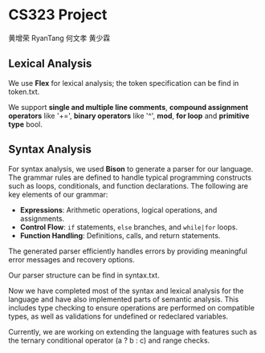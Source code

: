 # CS323 Project
黄增荣 RyanTang 何文孝 黄少霖

## Lexical Analysis

We use **Flex** for lexical analysis; the token specification can be find in token.txt.

We support **single and multiple line comments**, **compound assignment operators** like '+=', **binary operators** like '^', **mod**, **for loop** and **primitive type** bool.

## Syntax Analysis

For syntax analysis, we used **Bison** to generate a parser for our language. The grammar rules are defined to handle typical programming constructs such as loops, conditionals, and function declarations. The following are key elements of our grammar:

- **Expressions**: Arithmetic operations, logical operations, and assignments.
- **Control Flow**: `if` statements, `else` branches, and `while|for` loops.
- **Function Handling**: Definitions, calls, and return statements.

The generated parser efficiently handles errors by providing meaningful error messages and recovery options.

Our parser structure can be find in syntax.txt.

Now we have completed most of the syntax and lexical analysis for the language and have also implemented parts of semantic analysis. This includes type checking to ensure operations are performed on compatible types, as well as validations for undefined or redeclared variables.

Currently, we are working on extending the language with features such as the ternary conditional operator (a ? b : c) and range checks. 
